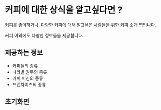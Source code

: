 # 커피에 대한 상식을 알고싶다면 ?
커피를 좋아하거나, 다양한 커피에 대해 알고싶은 사람들을 위한 커피 소개 앱입니다.

커피 이외에도 다양한 정보들을 제공합니다.

## 제공하는 정보
+ 커피들의 종류
+ 나라별 원두의 종류
+ 커피 머신의 종류
+ 프랜차이즈의 종류

## 초기화면
